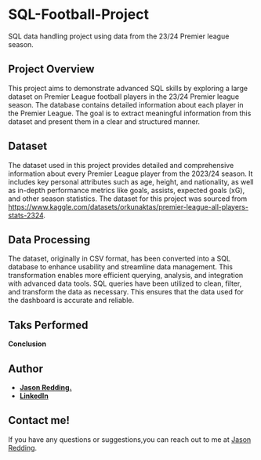 # SQL-Football-Project
SQL data handling project using data from the 23/24 Premier league season.

## Project Overview
This project aims to demonstrate advanced SQL skills by exploring a large dataset on Premier League football players in the 23/24 Premier league season. The database contains detailed information about each player in the Premier League. The goal is to extract meaningful information from this dataset and present them in a clear and structured manner. 

## Dataset
The dataset used in this project provides detailed and comprehensive information about every Premier League player from the 2023/24 season. It includes key personal attributes such as age, height, and nationality, as well as in-depth performance metrics like goals, assists, expected goals (xG), and other season statistics. The dataset for this project was sourced from https://www.kaggle.com/datasets/orkunaktas/premier-league-all-players-stats-2324.

## Data Processing
The dataset, originally in CSV format, has been converted into a SQL database to enhance usability and streamline data management. This transformation enables more efficient querying, analysis, and integration with advanced data tools. SQL queries have been utilized to clean, filter, and transform the data as necessary. This ensures that the data used for the dashboard is accurate and reliable.

## Taks Performed



**Conclusion**


## Author
- <ins><b>Jason Redding.</b></ins>
- <b>[LinkedIn](www.linkedin.com/in/jason-redding-0b6b302a7)</b>


## Contact me!
If you have any questions or suggestions,you can reach out to me at [Jason Redding](mailto:jasonredidng882@gmail.com). 
